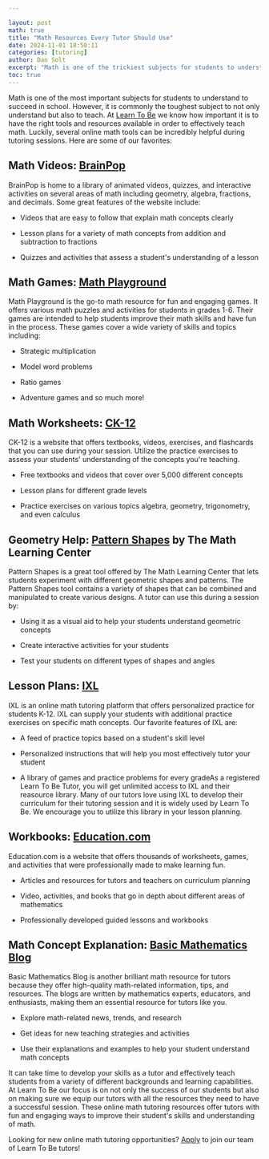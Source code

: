 ```yaml
---

layout: post
math: true
title: "Math Resources Every Tutor Should Use"
date: 2024-11-01 18:50:11
categories: [tutoring]
author: Dan Solt
excerpt: "Math is one of the trickiest subjects for students to understand. Having access to various resources and tools is essential to tutoring. Look no further!"
toc: true
---
```

Math is one of the most important subjects for students to understand to succeed in school. However, it is commonly the toughest subject to not only understand but also to teach. At [Learn To Be](https://www.learntobe.org) we know how important it is to have the right tools and resources available in order to effectively teach math. Luckily, several online math tools can be incredibly helpful during tutoring sessions. Here are some of our favorites:‍


## Math Videos: [BrainPop](https://www.brainpop.com/math/)

BrainPop is home to a library of animated videos, quizzes, and interactive activities on several areas of math including geometry, algebra, fractions, and decimals. Some great features of the website include:

- Videos that are easy to follow that explain math concepts clearly 

- Lesson plans for a variety of math concepts from addition and subtraction to fractions

- Quizzes and activities that assess a student's understanding of a lesson‍


## Math Games: [Math Playground](https://www.mathplayground.com/) 

Math Playground is the go-to math resource for fun and engaging games. It offers various math puzzles and activities for students in grades 1-6. Their games are intended to help students improve their math skills and have fun in the process. These games cover a wide variety of skills and topics including:

- Strategic multiplication

- Model word problems

- Ratio games

- Adventure games and so much more!‍


## Math Worksheets: [CK-12](https://www.ck12.org/student/)

CK-12 is a website that offers textbooks, videos, exercises, and flashcards that you can use during your session. Utilize the practice exercises to assess your students' understanding of the concepts you're teaching.   

- Free textbooks and videos that cover over 5,000 different concepts

- Lesson plans for different grade levels

- Practice exercises on various topics algebra, geometry, trigonometry, and even calculus ‍


## Geometry Help: [Pattern Shapes](https://apps.mathlearningcenter.org/pattern-shapes/) by The Math Learning Center

Pattern Shapes is a great tool offered by The Math Learning Center that lets students experiment with different geometric shapes and patterns. The Pattern Shapes tool contains a variety of shapes that can be combined and manipulated to create various designs. A tutor can use this during a session by:

- Using it as a visual aid to help your students understand geometric concepts

- Create interactive activities for your students 

- Test your students on different types of shapes and angles‍


## Lesson Plans: [IXL](https://www.ixl.com/)

IXL is an online math tutoring platform that offers personalized practice for students K-12. IXL can supply your students with additional practice exercises on specific math concepts. Our favorite features of IXL are:

- A feed of practice topics based on a student's skill level

- Personalized instructions that will help you most effectively tutor your student

- A library of games and practice problems for every gradeAs a registered Learn To Be Tutor, you will get unlimited access to IXL and their reasource library. Many of our tutors love using IXL to develop their curriculum for their tutoring session and it is widely used by Learn To Be. We encourage you to utilize this library in your lesson planning.‍


## Workbooks: [Education.com](http://education.com/resources)

Education.com is a website that offers thousands of worksheets, games, and activities that were professionally made to make learning fun. 

- Articles and resources for tutors and teachers on curriculum planning 

- Video, activities, and books that go in depth about different areas of mathematics

- Professionally developed guided lessons and workbooks‍


## Math Concept Explanation: [Basic Mathematics Blog](https://www.basic-mathematics.com/basic-math-blog.html)

Basic Mathematics Blog is another brilliant math resource for tutors because they offer high-quality math-related information, tips, and resources. The blogs are written by mathematics experts, educators, and enthusiasts, making them an essential resource for tutors like you.

- Explore math-related news, trends, and research

- Get ideas for new teaching strategies and activities

- Use their explanations and examples to help your student understand math concepts‍

It can take time to develop your skills as a tutor and effectively teach students from a variety of different backgrounds and learning capabilities. At Learn To Be our focus is on not only the success of our students but also on making sure we equip our tutors with all the resources they need to have a successful session. These online math tutoring resources offer tutors with fun and engaging ways to improve their student's skills and understanding of math. ‍

Looking for new online math tutoring opportunities? [Apply](https://www.learntobe.org/apply) to join our team of Learn To Be tutors!